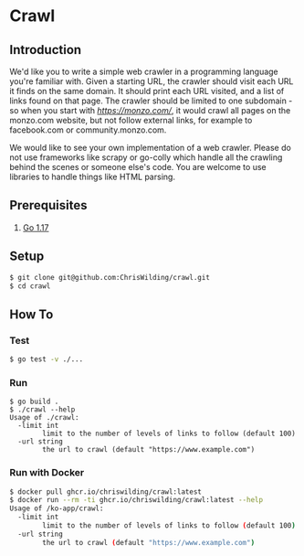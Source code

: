 # Crawl

## Introduction

We'd like you to write a simple web crawler in a programming language you're familiar with. Given a starting URL, the crawler should visit each URL it finds on the same domain. It should print each URL visited, and a list of links found on that page. The crawler should be limited to one subdomain - so when you start with *https://monzo.com/*, it would crawl all pages on the monzo.com website, but not follow external links, for example to facebook.com or community.monzo.com.

We would like to see your own implementation of a web crawler. Please do not use frameworks like scrapy or go-colly which handle all the crawling behind the scenes or someone else's code. You are welcome to use libraries to handle things like HTML parsing.

## Prerequisites

1. [Go 1.17](https://go.dev/dl/)

## Setup

```sh
$ git clone git@github.com:ChrisWilding/crawl.git
$ cd crawl
```

## How To

### Test

```sh
$ go test -v ./...
```

### Run

```
$ go build .
$ ./crawl --help
Usage of ./crawl:
  -limit int
        limit to the number of levels of links to follow (default 100)
  -url string
        the url to crawl (default "https://www.example.com")
```

### Run with Docker

```sh
$ docker pull ghcr.io/chriswilding/crawl:latest
$ docker run --rm -ti ghcr.io/chriswilding/crawl:latest --help
Usage of /ko-app/crawl:
  -limit int
        limit to the number of levels of links to follow (default 100)
  -url string
        the url to crawl (default "https://www.example.com")
```
